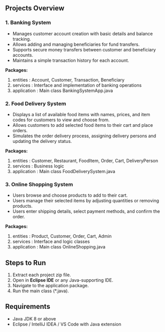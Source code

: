 ## Projects Overview

### 1. Banking System

* Manages customer account creation with basic details and balance tracking.
* Allows adding and managing beneficiaries for fund transfers.
* Supports secure money transfers between customer and beneficiary accounts.
* Maintains a simple transaction history for each account.



**Packages:**

1. entities : Account, Customer, Transaction, Beneficiary
2. services : Interface and implementation of banking operations
3. application : Main class BankingSystemApp.java

### 2. Food Delivery System


* Displays a list of available food items with names, prices, and item codes for customers to view and choose from.
* Allows customers to add selected food items to their cart and place orders.
* Simulates the order delivery process, assigning delivery persons and updating the delivery status.

**Packages:**

1. entities : Customer, Restaurant, FoodItem, Order, Cart, DeliveryPerson
2. services : Business logic
3. application : Main class FoodDeliverySystem.java

### 3. Online Shopping System



* Users browse and choose products to add to their cart.
* Users manage their selected items by adjusting quantities or removing products.
* Users enter shipping details, select payment methods, and confirm the order.


**Packages:**

1. entities : Product, Customer, Order, Cart, Admin
2. services : Interface and logic classes
3. application : Main class OnlineShopping.java



## Steps to Run
1. Extract each project zip file.
2. Open in **Eclipse IDE** or any Java-supporting IDE.
3. Navigate to the application package.
4. Run the main class (*.java).



## Requirements

* Java JDK 8 or above
* Eclipse / IntelliJ IDEA / VS Code with Java extension




